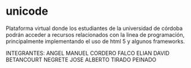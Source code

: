 # unicode
Plataforma virtual donde los estudiantes de la universidad de córdoba podrán acceder a recursos relacionados con la linea de programación, principalmente implementando el uso de html 5 y algunos frameworks.


INTEGRANTES:
ANGEL MANUEL CORDERO FALCO
ELIAN DAVID BETANCOURT NEGRETE 
JOSE ALBERTO TIRADO PEINADO
